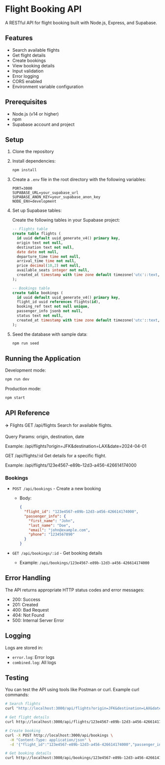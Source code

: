 # Flight Booking API

A RESTful API for flight booking built with Node.js, Express, and Supabase.

## Features

- Search available flights
- Get flight details
- Create bookings
- View booking details
- Input validation
- Error logging
- CORS enabled
- Environment variable configuration

## Prerequisites

- Node.js (v14 or higher)
- npm
- Supabase account and project

## Setup

1. Clone the repository
2. Install dependencies:
   ```bash
   npm install
   ```
3. Create a `.env` file in the root directory with the following variables:
   ```
   PORT=3000
   SUPABASE_URL=your_supabase_url
   SUPABASE_ANON_KEY=your_supabase_anon_key
   NODE_ENV=development
   ```

4. Set up Supabase tables:

   Create the following tables in your Supabase project:

   ```sql
   -- Flights table
   create table flights (
     id uuid default uuid_generate_v4() primary key,
     origin text not null,
     destination text not null,
     date date not null,
     departure_time time not null,
     arrival_time time not null,
     price decimal(10,2) not null,
     available_seats integer not null,
     created_at timestamp with time zone default timezone('utc'::text, now())
   );

   -- Bookings table
   create table bookings (
     id uuid default uuid_generate_v4() primary key,
     flight_id uuid references flights(id),
     booking_ref text not null unique,
     passenger_info jsonb not null,
     status text not null,
     created_at timestamp with time zone default timezone('utc'::text, now())
   );
   ```

5. Seed the database with sample data:
   ```bash
   npm run seed
   ```

## Running the Application

Development mode:
```bash
npm run dev
```

Production mode:
```bash
npm start
```

## API Reference
✈️ Flights
GET /api/flights
Search for available flights.

Query Params: origin, destination, date

Example:
/api/flights?origin=JFK&destination=LAX&date=2024-04-01

GET /api/flights/:id
Get details for a specific flight.

Example:
/api/flights/123e4567-e89b-12d3-a456-426614174000

### Bookings

- `POST /api/bookings` - Create a new booking
  - Body:
    ```json
    {
      "flight_id": "123e4567-e89b-12d3-a456-426614174000",
      "passenger_info": {
        "first_name": "John",
        "last_name": "Doe",
        "email": "john@example.com",
        "phone": "1234567890"
      }
    }
    ```

- `GET /api/bookings/:id` - Get booking details
  - Example: `/api/bookings/123e4567-e89b-12d3-a456-426614174000`

## Error Handling

The API returns appropriate HTTP status codes and error messages:

- 200: Success
- 201: Created
- 400: Bad Request
- 404: Not Found
- 500: Internal Server Error

## Logging

Logs are stored in:
- `error.log`: Error logs
- `combined.log`: All logs

## Testing

You can test the API using tools like Postman or curl. Example curl commands:

```bash
# Search flights
curl "http://localhost:3000/api/flights?origin=JFK&destination=LAX&date=2024-04-01"

# Get flight details
curl http://localhost:3000/api/flights/123e4567-e89b-12d3-a456-426614174000

# Create booking
curl -X POST http://localhost:3000/api/bookings \
  -H "Content-Type: application/json" \
  -d '{"flight_id":"123e4567-e89b-12d3-a456-426614174000","passenger_info":{"first_name":"John","last_name":"Doe","email":"john@example.com","phone":"1234567890"}}'

# Get booking details
curl http://localhost:3000/api/bookings/123e4567-e89b-12d3-a456-426614174000
```
